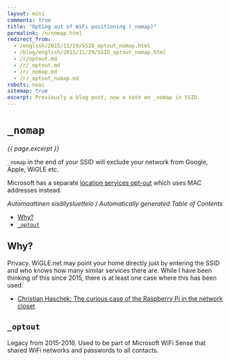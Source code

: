 ```yaml
---
layout: mini
comments: true
title: "Opting out of WiFi positioning (_nomap)"
permalink: /n/nomap.html
redirect_from:
  - /english/2015/11/29/SSID_optout_nomap.html
  - /blog/english/2015/11/29/SSID_optout_nomap.html
  - /r/optout.md
  - /r/_optout.md
  - /r/_nomap.md
  - /r/_optout_nomap.md
robots: noai
sitemap: true
excerpt: Previously a blog post, now a note on _nomap in SSID.
---
```


# `_nomap`

_{{ page.excerpt }}_

`_nomap` in the end of your SSID will exclude your network from Google, Apple,
WiGLE etc.

Microsoft has a separate
[location services opt-out](https://account.microsoft.com/privacy/location-services-opt-out)
which uses MAC addresses instead.

<!-- editorconfig-checker-disable -->
<!-- prettier-ignore-start -->

<!-- START doctoc generated TOC please keep comment here to allow auto update -->
<!-- DON'T EDIT THIS SECTION, INSTEAD RE-RUN doctoc TO UPDATE -->
<em lang="fi">Automaattinen sisällysluettelo</em> / <em lang="en">Automatically generated Table of Contents</em>

- [Why?](#why)
- [`_optout`](#_optout)

<!-- END doctoc generated TOC please keep comment here to allow auto update -->

<!-- prettier-ignore-end -->
<!-- editorconfig-checker-enable -->

## Why?

Privacy. WiGLE.net may point your home directly just by entering the SSID and
who knows how many similar services there are. While I have been thinking of
this since 2015, there is at least one case where this has been used:

- [Christian Haschek: The curious case of the Raspberry Pi in the network closet](https://blog.haschek.at/2018/the-curious-case-of-the-RasPi-in-our-network.html)

## `_optout`

Legacy from 2015-2016. Used to be part of Microsoft WiFi Sense that shared WiFi
networks and passwords to all contacts.
